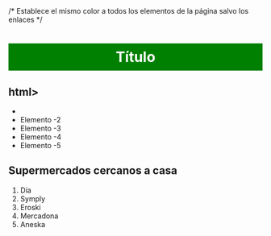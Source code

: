 <!DOCTYPE html>
<html lang="en">
<head>
    <body>
        <title>Lista de la Compra</title>
        <link rel="stylesheet" href="estilos.css">
        <style>
            #TÍTULO {
                background-color: green;
                color: white;
                padding: 10px;
                text-align: center;
            }
            {style}
        </style>
        /* Establece el mismo color a todos los elementos de
        la página salvo los enlaces */
        <h1 id="TÍTULO">Título</h1>
        <h2 class="encabezado">html></h2>
        <ul>
            <li id=""Elemento -1</li>
            <li>Elemento -2</li>
            <li>Elemento -3</li>
            <li>Elemento -4</li>
            <li>Elemento -5</li>
        </ul>
        <h2>Supermercados cercanos a casa</h2>
        <ol>
            <li>Día</li>
            <li>Symply</li>
            <li>Eroski</li>
            <li>Mercadona</li>
            <li>Aneska</li>
        </ol>
    </body>   
</head>
</html>
